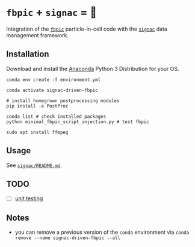 # `fbpic` + `signac` = 💓

Integration of the [`fbpic`](https://fbpic.github.io) particle-in-cell code with the [`signac`](https://signac.io) data management framework.

## Installation

Download and install the [Anaconda](https://www.anaconda.com) Python 3
Distribution for your OS.

```console
conda env create -f environment.yml

conda activate signac-driven-fbpic

# install homegrown postprocessing modules
pip install -e PostProc

conda list # check installed packages
python minimal_fbpic_script_injection.py # test fbpic

sudo apt install ffmpeg
```

## Usage

See [`signac/README.md`](https://github.com/berceanu/signac-driven-fbpic/blob/master/signac/README.md).

## TODO

- [ ] [unit testing](http://katyhuff.github.io/python-testing/)

## Notes

- you can remove a previous version of the `conda` environment via `conda remove --name signac-driven-fbpic --all`
